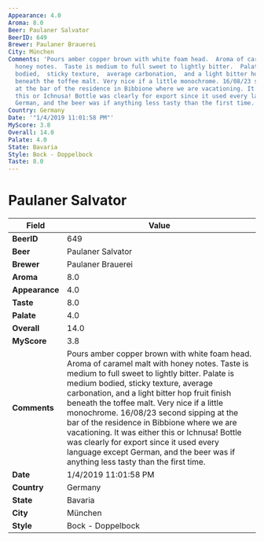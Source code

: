 ```yaml
---
Appearance: 4.0
Aroma: 8.0
Beer: Paulaner Salvator
BeerID: 649
Brewer: Paulaner Brauerei
City: München
Comments: 'Pours amber copper brown with white foam head.  Aroma of caramel malt with
  honey notes.  Taste is medium to full sweet to lightly bitter.  Palate is medium
  bodied,  sticky texture,  average carbonation,  and a light bitter hop fruit finish
  beneath the toffee malt. Very nice if a little monochrome. 16/08/23 second sipping
  at the bar of the residence in Bibbione where we are vacationing. It was either
  this or Ichnusa! Bottle was clearly for export since it used every language except
  German, and the beer was if anything less tasty than the first time. '
Country: Germany
Date: '"1/4/2019 11:01:58 PM"'
MyScore: 3.8
Overall: 14.0
Palate: 4.0
State: Bavaria
Style: Bock - Doppelbock
Taste: 8.0
---
```


# Paulaner Salvator

| Field         | Value |
|---------------|-------|
| **BeerID** | 649 |
| **Beer** | Paulaner Salvator |
| **Brewer** | Paulaner Brauerei |
| **Aroma** | 8.0 |
| **Appearance** | 4.0 |
| **Taste** | 8.0 |
| **Palate** | 4.0 |
| **Overall** | 14.0 |
| **MyScore** | 3.8 |
| **Comments** | Pours amber copper brown with white foam head.  Aroma of caramel malt with honey notes.  Taste is medium to full sweet to lightly bitter.  Palate is medium bodied,  sticky texture,  average carbonation,  and a light bitter hop fruit finish beneath the toffee malt. Very nice if a little monochrome. 16/08/23 second sipping at the bar of the residence in Bibbione where we are vacationing. It was either this or Ichnusa! Bottle was clearly for export since it used every language except German, and the beer was if anything less tasty than the first time.  |
| **Date** | 1/4/2019 11:01:58 PM |
| **Country** | Germany |
| **State** | Bavaria |
| **City** | München |
| **Style** | Bock - Doppelbock |
